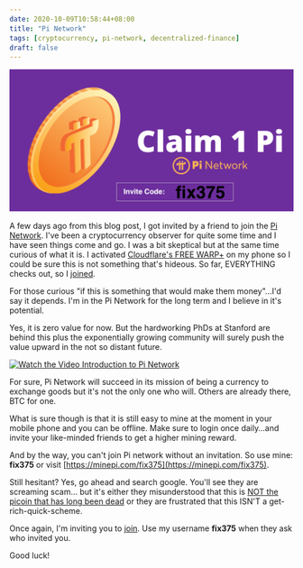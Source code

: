 ```yaml
--- 
date: 2020-10-09T10:58:44+08:00
title: "Pi Network"
tags: [cryptocurrency, pi-network, decentralized-finance]
draft: false
--- 
```


![Join Pi Network using invite code fix375](/images/join-pi-network__fix375.png)

A few days ago from this blog post, I got invited by a friend to join the [Pi Network](https://minepi.com/fix375). I've been a cryptocurrency observer for quite some time and I have seen things come and go. 
I was a bit skeptical but at the same time curious of what it is. I activated [Cloudflare's FREE WARP+](https://1.1.1.1/) on my phone so I could be sure this is not something that's hideous. 
So far, EVERYTHING checks out, so I [joined](https://minepi.com/fix375).

For those curious "if this is something that would make them money"...I'd say it depends. I'm in the Pi Network for the long term and I believe in it's potential.

Yes, it is zero value for now. But the hardworking PhDs at Stanford are behind this plus the exponentially growing community will surely push the value upward in the not so distant future.

[![Watch the Video Introduction to Pi Network](https://img.youtube.com/vi/MsOaC61cR3U/0.jpg)](https://www.youtube.com/watch?v=MsOaC61cR3U)

For sure, Pi Network will succeed in its mission of being a currency to exchange goods but it's not the only one who will. Others are already there, BTC for one.

What is sure though is that it is still easy to mine at the moment in your mobile phone and you can be offline. Make sure to login once daily…and invite your like-minded friends to get a higher mining reward.

And by the way, you can't join Pi network without an invitation. So use mine: **fix375** or visit [https://minepi.com/fix375](https://minepi.com/fix375).

Still hesitant? Yes, go ahead and search google. You'll see they are screaming scam... but it's either they misunderstood that this is [NOT the picoin that has long been dead](https://www.coinopsy.com/dead-coins/picoin/) or they are frustrated that this ISN'T a get-rich-quick-scheme.

Once again, I'm inviting you to [join](https://minepi.com/fix375). Use my username **fix375** when they ask who invited you.

Good luck!
